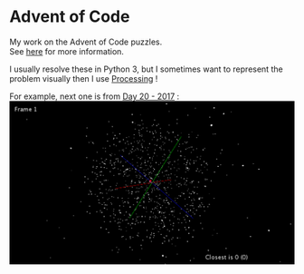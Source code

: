 # Advent of Code
My work on the Advent of Code puzzles.  
See [here](http://adventofcode.com "advent of code") for more information.

I usually resolve these in Python 3, but I sometimes want to represent the problem visually then I use [Processing](https://processing.org/) !

For example, next one is from [Day 20 - 2017](https://adventofcode.com/2017/day/20) :
![Visualization of day 20 - 2017 resolution with Processing](/processing/2017/day20/gif/day20.gif)